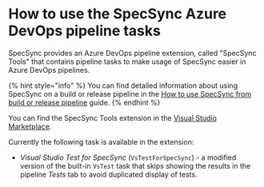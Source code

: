 # How to use the SpecSync Azure DevOps pipeline tasks

SpecSync provides an Azure DevOps pipeline extension, called "SpecSync Tools" that contains pipeline tasks to make usage of SpecSync easier in Azure DevOps pipelines.

{% hint style="info" %}
You can find detailed information about using SpecSync on a build or release pipeline in the [How to use SpecSync from build or release pipeline](synchronizing-test-cases-from-build.md) guide.
{% endhint %}

You can find the SpecSync Tools extension in the [Visual Studio Marketplace](https://marketplace.visualstudio.com/items?itemName=SpecSolutions.specsync-tools&targetId=3063ff79-1c38-4e95-ba9c-795b1d1eb32e).

Currently the following task is available in the extension:

* *Visual Studio Test for SpecSync* (`VsTestForSpecSync`) - a modified version of the built-in `VsTest` task that skips showing the results in the pipeline *Tests* tab to avoid duplicated display of tests.
